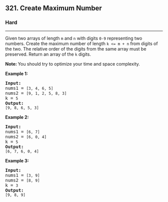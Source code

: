 <h2>321. Create Maximum Number</h2><h3>Hard</h3><hr><div><p>Given two arrays of length <code>m</code> and <code>n</code> with digits <code>0-9</code> representing two numbers. Create the maximum number of length <code>k &lt;= m + n</code> from digits of the two. The relative order of the digits from the same array must be preserved. Return an array of the <code>k</code> digits.</p>

<p><strong>Note: </strong>You should try to optimize your time and space complexity.</p>

<p><b>Example 1:</b></p>

<pre><strong>Input:</strong>
nums1 = <code>[3, 4, 6, 5]</code>
nums2 = <code>[9, 1, 2, 5, 8, 3]</code>
k = <code>5</code>
<strong>Output:</strong>
<code>[9, 8, 6, 5, 3]</code></pre>

<p><b>Example 2:</b></p>

<pre><strong>Input:</strong>
nums1 = <code>[6, 7]</code>
nums2 = <code>[6, 0, 4]</code>
k = <code>5</code>
<strong>Output:</strong>
<code>[6, 7, 6, 0, 4]</code></pre>

<p><b>Example 3:</b></p>

<pre><strong>Input:</strong>
nums1 = <code>[3, 9]</code>
nums2 = <code>[8, 9]</code>
k = <code>3</code>
<strong>Output:</strong>
<code>[9, 8, 9]</code>
</pre></div>